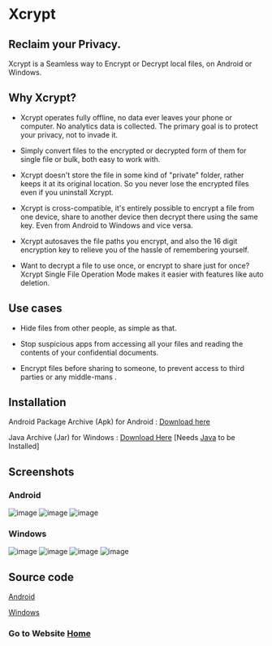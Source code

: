 # Xcrypt

## Reclaim your Privacy.
Xcrypt is a Seamless way to Encrypt or Decrypt local files, on Android or Windows.

## Why Xcrypt?

- Xcrypt operates fully offline, no data ever leaves your phone or computer. No analytics data is collected. The primary goal is to protect your privacy, not to invade it.

- Simply convert files to the encrypted or decrypted form of them for single file or bulk, both easy to work with.

- Xcrypt doesn't store the file in some kind of "private" folder, rather keeps it at its original location. So you never lose the encrypted files even if you uninstall Xcrypt.

- Xcrypt is cross-compatible, it's entirely possible to encrypt a file from one device, share to another device then decrypt there using the same key. Even from Android to Windows and vice versa.

- Xcrypt autosaves the file paths you encrypt, and also the 16 digit encryption key to relieve you of the hassle of remembering yourself.

- Want to decrypt a file to use once, or encrypt to share just for once? Xcrypt Single File Operation Mode makes it easier with features like auto deletion.

## Use cases
- Hide files from other people, as simple as that.

- Stop suspicious apps from accessing all your files and reading the contents of your confidential documents.

- Encrypt files before sharing to someone, to prevent access to third parties or any middle-mans .

## Installation

Android Package Archive (Apk) for Android : [Download here](https://github.com/legendsayantan/Xcrypt/releases)

Java Archive (Jar) for Windows : [Download Here](https://github.com/legendsayantan/Xcrypt-windows/releases) [Needs [Java](https://www.java.com/en/download/help/download_options.html#windows) to be Installed]

## Screenshots

### Android

![image](https://user-images.githubusercontent.com/69689739/185054247-5bd416fd-a865-49f2-ad3c-0d6b4251fbb4.png)
![image](https://user-images.githubusercontent.com/69689739/185054062-530d4deb-7873-4382-ba19-64ea518ebb30.png)
![image](https://user-images.githubusercontent.com/69689739/185054168-4aabd149-dd0d-410a-867c-ecf88c86e7ac.png)

### Windows

![image](https://user-images.githubusercontent.com/69689739/185054380-537ede7b-50d8-4626-bf01-4a250890d8f7.png)
![image](https://user-images.githubusercontent.com/69689739/185054480-f8901dae-9350-4020-9149-76c03aeb60fd.png)
![image](https://user-images.githubusercontent.com/69689739/185054898-c59078d3-7ae1-4ba4-931c-f04a7f08649b.png)
![image](https://user-images.githubusercontent.com/69689739/185054619-67743e55-821c-479b-b868-519b0b65e387.png)



## Source code

[Android](https://github.com/legendsayantan/Xcrypt)

[Windows](https://github.com/legendsayantan/Xcrypt-windows)




### Go to Website [Home](https://legendsayantan.github.io)
